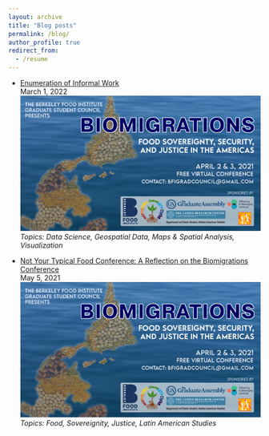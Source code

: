 ```yaml
---
layout: archive
title: "Blog posts"
permalink: /blog/
author_profile: true
redirect_from:
  - /resume
---
```


* [Enumeration of Informal Work](https://dlab.berkeley.edu/news/enumeration-informal-work)   
  March 1, 2022
  ![](biomigrations.png)
  *Topics: Data Science, Geospatial Data, Maps & Spatial Analysis, Visualization*
  
* [Not Your Typical Food Conference: A Reflection on the Biomigrations Conference](https://clasberkeley.wpcomstaging.com/2021/05/05/not-your-typical-food-conference-a-reflection-on-the-biomigrations-conference/)   
  May 5, 2021
  ![](images/biomigrations.png)
  *Topics: Food, Sovereignity, Justice, Latin American Studies*

